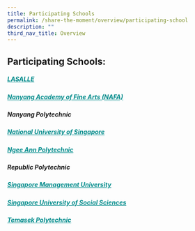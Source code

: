```yaml
---
title: Participating Schools
permalink: /share-the-moment/overview/participating-school
description: ""
third_nav_title: Overview
---
```

## Participating Schools: 

##### <a href="https://www.lasalle.edu.sg/" style="color:darkcyan">LASALLE </a> 

##### <a href="https://www.nafa.edu.sg/" style="color:darkcyan">Nanyang Academy of Fine Arts (NAFA)</a> 

##### Nanyang Polytechnic

##### <a href="https://www.sde.nus.edu.sg/arch/" style="color:darkcyan">National University of Singapore</a> 

##### <a href="https://www.np.edu.sg/hms" style="color:darkcyan">Ngee Ann Polytechnic</a> 

##### Republic Polytechnic

##### <a href="https://www.smu.edu.sg/" style="color:darkcyan">Singapore Management University</a>

##### <a href="https://www.suss.edu.sg/" style="color:darkcyan">Singapore University of Social Sciences</a>

##### <a href="https://www.tp.edu.sg/" style="color:darkcyan">Temasek Polytechnic</a> 
